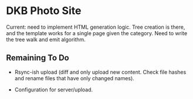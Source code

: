 DKB Photo Site
========================================

Current: need to implement HTML
generation logic. Tree creation is
there, and the template works for a
single page given the category. Need to
write the tree walk and emit algorithm.

Remaining To Do
----------------------------------------

* Rsync-ish upload (diff and only upload
  new content. Check file hashes and
  rename files that have only changed
  names).

* Configuration for server/upload.
